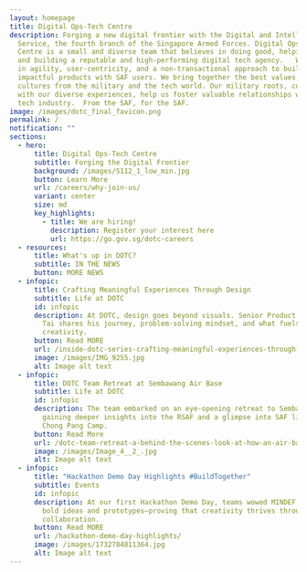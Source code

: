 ```yaml
---
layout: homepage
title: Digital Ops-Tech Centre
description: Forging a new digital frontier with the Digital and Intelligence
  Service, the fourth branch of the Singapore Armed Forces. Digital Ops-Tech
  Centre is a small and diverse team that believes in doing good, helping users,
  and building a reputable and high-performing digital tech agency.   We believe
  in agility, user-centricity, and a non-transactional approach to building
  impactful products with SAF users. We bring together the best values and
  cultures from the military and the tech world. Our military roots, combined
  with our diverse experiences, help us foster valuable relationships with the
  tech industry.  From the SAF, for the SAF.
image: /images/dotc_final_favicon.png
permalink: /
notification: ""
sections:
  - hero:
      title: Digital Ops-Tech Centre
      subtitle: Forging the Digital Frontier
      background: /images/S112_1_low_min.jpg
      button: Learn More
      url: /careers/why-join-us/
      variant: center
      size: md
      key_highlights:
        - title: We are hiring!
          description: Register your interest here
          url: https://go.gov.sg/dotc-careers
  - resources:
      title: What's up in DOTC?
      subtitle: IN THE NEWS
      button: MORE NEWS
  - infopic:
      title: Crafting Meaningful Experiences Through Design
      subtitle: Life at DOTC
      id: infopic
      description: At DOTC, design goes beyond visuals. Senior Product Designer Joel
        Tai shares his journey, problem-solving mindset, and what fuels his
        creativity.
      button: Read MORE
      url: /inside-dotc-series-crafting-meaningful-experiences-through-design/
      image: /images/IMG_9255.jpg
      alt: Image alt text
  - infopic:
      title: DOTC Team Retreat at Sembawang Air Base
      subtitle: Life at DOTC
      id: infopic
      description: The team embarked on an eye-opening retreat to Sembawang Air Base,
        gaining deeper insights into the RSAF and a glimpse into SAF life at
        Chong Pang Camp.
      button: Read More
      url: /dotc-team-retreat-a-behind-the-scenes-look-at-how-an-air-base-operates/
      image: /images/Image_4__2_.jpg
      alt: Image alt text
  - infopic:
      title: "Hackathon Demo Day Highlights #BuildTogether"
      subtitle: Events
      id: infopic
      description: At our first Hackathon Demo Day, teams wowed MINDEF and SAF with
        bold ideas and prototypes—proving that creativity thrives through
        collaboration.
      button: Read MORE
      url: /hackathon-demo-day-highlights/
      image: /images/1732784811364.jpg
      alt: Image alt text
---
```

